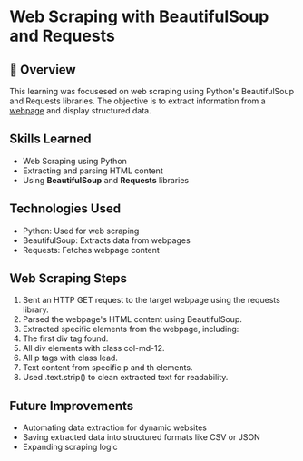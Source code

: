 # Web Scraping with BeautifulSoup and Requests

## 📌 Overview

This learning was focusesed on web scraping using Python's BeautifulSoup and Requests libraries. The objective is to extract information from a [webpage](https://www.scrapethissite.com/pages/forms/) and display structured data.

## Skills Learned
- Web Scraping using Python
- Extracting and parsing HTML content
- Using **BeautifulSoup** and **Requests** libraries

## Technologies Used
- Python: Used for web scraping
- BeautifulSoup: Extracts data from webpages
- Requests: Fetches webpage content

## Web Scraping Steps
1. Sent an HTTP GET request to the target webpage using the requests library.
2. Parsed the webpage's HTML content using BeautifulSoup.
3. Extracted specific elements from the webpage, including:
4. The first div tag found.
5. All div elements with class col-md-12.
6. All p tags with class lead.
7. Text content from specific p and th elements.
8. Used .text.strip() to clean extracted text for readability.

## Future Improvements
- Automating data extraction for dynamic websites
- Saving extracted data into structured formats like CSV or JSON
- Expanding scraping logic

